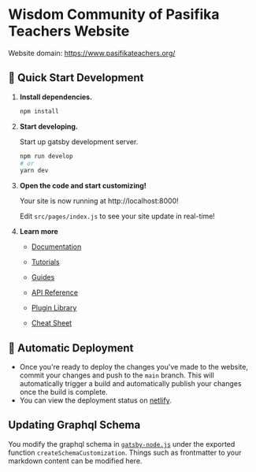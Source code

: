 # Wisdom Community of Pasifika Teachers Website

Website domain: https://www.pasifikateachers.org/

## 🚀 Quick Start Development

1.  **Install dependencies.**

    ```sh
    npm install
    ```

2.  **Start developing.**

    Start up gatsby development server.

    ```sh
    npm run develop
    # or
    yarn dev
    ```

3.  **Open the code and start customizing!**

    Your site is now running at http://localhost:8000!

    Edit `src/pages/index.js` to see your site update in real-time!

4.  **Learn more**

    - [Documentation](https://www.gatsbyjs.com/docs/?utm_source=starter&utm_medium=readme&utm_campaign=minimal-starter)

    - [Tutorials](https://www.gatsbyjs.com/tutorial/?utm_source=starter&utm_medium=readme&utm_campaign=minimal-starter)

    - [Guides](https://www.gatsbyjs.com/tutorial/?utm_source=starter&utm_medium=readme&utm_campaign=minimal-starter)

    - [API Reference](https://www.gatsbyjs.com/docs/api-reference/?utm_source=starter&utm_medium=readme&utm_campaign=minimal-starter)

    - [Plugin Library](https://www.gatsbyjs.com/plugins?utm_source=starter&utm_medium=readme&utm_campaign=minimal-starter)

    - [Cheat Sheet](https://www.gatsbyjs.com/docs/cheat-sheet/?utm_source=starter&utm_medium=readme&utm_campaign=minimal-starter)

## 🚀 Automatic Deployment

- Once you're ready to deploy the changes you've made to the website, commit your changes and push to the `main` branch. This will automatically trigger a build and automatically publish your changes once the build is complete.
- You can view the deployment status on [netlify](https://app.netlify.com/sites/pasifika-teachers/overview).

## Updating Graphql Schema
You modify the graphql schema in [`gatsby-node.js`](./gatsby-node.js) under the exported function `createSchemaCustomization`. Things such as frontmatter to your markdown content can be modified here.
